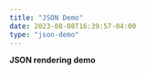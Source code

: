 ```yaml
---
title: "JSON Demo"
date: 2023-08-08T16:39:57-04:00
type: "json-demo"
---
```

**JSON rendering demo**
